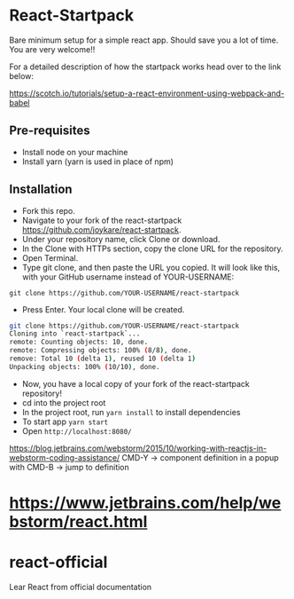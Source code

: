 # React-Startpack
Bare minimum setup for a simple react app. Should save you a lot of time. You are very welcome!!

For a detailed description of how the startpack works head over to the link below:

https://scotch.io/tutorials/setup-a-react-environment-using-webpack-and-babel

## Pre-requisites 

* Install node on your machine
* Install yarn (yarn is used in place of npm)

## Installation

* Fork this repo.
* Navigate to your fork of the react-startpack https://github.com/joykare/react-startpack.
* Under your repository name, click Clone or download.
* In the Clone with HTTPs section, copy the clone URL for the repository.
* Open Terminal.
* Type git clone, and then paste the URL you copied. It will look like this, with your GitHub username instead of YOUR-USERNAME:
```{bash}
git clone https://github.com/YOUR-USERNAME/react-startpack
```
* Press Enter. Your local clone will be created.
```bash
git clone https://github.com/YOUR-USERNAME/react-startpack
Cloning into `react-startpack`...
remote: Counting objects: 10, done.
remote: Compressing objects: 100% (8/8), done.
remove: Total 10 (delta 1), reused 10 (delta 1)
Unpacking objects: 100% (10/10), done.
```
* Now, you have a local copy of your fork of the react-startpack repository!
* cd into the project root
* In the project root, run `yarn install` to install dependencies
* To start app `yarn start`
* Open `http://localhost:8080/`


https://blog.jetbrains.com/webstorm/2015/10/working-with-reactjs-in-webstorm-coding-assistance/
CMD-Y -> component definition in a popup with
CMD-B -> jump to definition

https://www.jetbrains.com/help/webstorm/react.html
=======
# react-official
Lear React from official documentation

